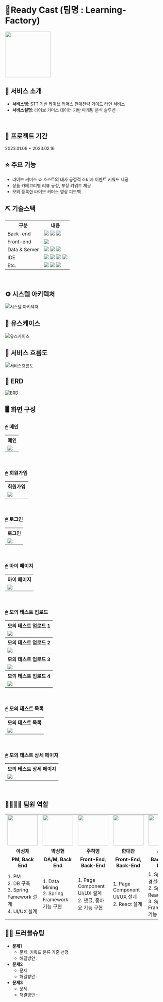 # 🌈Ready Cast (팀명 : Learning-Factory)
<p align="left"><img width = "150px" src="https://user-images.githubusercontent.com/112142281/218611766-709e6c4c-1982-4908-aa58-204c30a7a563.png"/></p>

## 👀 서비스 소개
* <b>서비스명</b>: STT 기반 라이브 커머스 판매전략 가이드 라인 서비스
* <b>서비스설명</b>: 라이브 커머스 데이터 기반 마케팅 분석 솔루션
<br>

## 📅 프로젝트 기간
2023.01.09 ~ 2023.02.16
<br>

## ⭐ 주요 기능
* 라이브 커머스 쇼 호스트의 대사 긍정적 소비자 이벤트 키워드 제공
* 상품 카테고리별 리뷰 긍정, 부정 키워드 제공
* 모의 등록한 라이브 커머스 영상 피드백

## ⛏ 기술스택
<table>
    <tr>
        <th>구분</th>
        <th>내용</th>
    </tr>
    <tr>
        <td>Back-end</td>
        <td>
            <img src="https://img.shields.io/badge/Python-3776AB?style=for-the-badge&logo=Python&logoColor=white"/> 
            <img src="https://img.shields.io/badge/Java-007396?style=for-the-badge&logo=java&logoColor=white"/> 
            <img src="https://img.shields.io/badge/Spring-6DB33F?style=for-the-badge&logo=Spring&logoColor=white"/> 
        </td>
    </tr>
    <tr>
        <td>Front-end</td>
        <td>
            <img src="https://img.shields.io/badge/React-61DAFB?style=for-the-badge&logo=React&logoColor=black">
        </td>
    </tr>
    <tr>
        <td>Data & Server</td>
        <td>
            <img src="https://img.shields.io/badge/Oracle-F80000?style=for-the-badge&logo=Oracle&logoColor=white" />
            <img src="https://img.shields.io/badge/Apache Tomcat 9.0-FFD425?style=for-the-badge&logo=Apache Tomcat&logoColor=black" />
            <img src="https://img.shields.io/badge/Node.js-339933?style=for-the-badge&logo=Node.js&logoColor=white"/> 
        </td>
    </tr>
    <tr>
        <td>IDE</td>
        <td>
            <img src="https://img.shields.io/badge/Eclipse-2C2255?style=for-the-badge&logo=Eclipse&logoColor=white"/>
            <img src="https://img.shields.io/badge/Jupyter-F37626?style=for-the-badge&logo=Jupyter&logoColor=white"/>
            <img src="https://img.shields.io/badge/Google Colab-F9AB00?style=for-the-badge&logo=Google Colab&logoColor=white">
            <img src="https://img.shields.io/badge/VSCode-007ACC?style=for-the-badge&logo=VisualStudioCode&logoColor=white"/>
        </td>
    </tr>
    <tr>
        <td>Etc.</td>
        <td>
            <img src="https://img.shields.io/badge/GitHub-181717?style=for-the-badge&logo=GitHub&logoColor=white" />
            <img src="https://img.shields.io/badge/Slack-4A154B?style=for-the-badge&logo=Slack&logoColor=white" />
            <img src="https://img.shields.io/badge/Notion-000000?style=for-the-badge&logo=Notion&logoColor=white">
        </td>
    </tr>
</table>
<br>

## ⚙ 시스템 아키텍처
![시스템 아키텍처](https://user-images.githubusercontent.com/112142281/218612824-75608aa5-335c-497b-8073-f54552ef4f01.png)
<br>

## 📌 유스케이스
![유스케이스](https://user-images.githubusercontent.com/112142281/218612837-20b2aea9-41e8-4fc5-af2b-8bb03becc76a.png)
<br>

## 📌 서비스 흐름도
![서비스흐름도](https://user-images.githubusercontent.com/112142281/218612848-1ce139dd-051e-4949-8b3a-45f9e76271ca.png)
<br>

## 📌 ERD
![ERD](https://user-images.githubusercontent.com/112142281/218612856-fe64c1c0-ba18-497d-9965-7f0bd0b3486f.png)
<br>

## 🖥 화면 구성

### 🖱 메인
<table>
  <tr>
    <th>메인</th>
  </tr>
  <tr>
    <td><img src="https://user-images.githubusercontent.com/112142281/218613121-c5f48bea-97bb-4858-9aa2-b0ba3512961e.png" /></td>
  </tr>
</table>
<br>

### 🖱 회원가입
<table>
  <tr>
    <th>회원가입</th>
  </tr>
  <tr>
    <td><img src="https://user-images.githubusercontent.com/112142281/218613305-a41bafc8-e740-40bb-b9c1-bccdab595fc4.png" /></td>
  </tr>
</table>
<br>

### 🖱 로그인
<table>
  <tr>
    <th>로그인</th>
  </tr>
  <tr>
    <td><img src="https://user-images.githubusercontent.com/112142281/218613313-be841595-302a-4b61-a04a-c3cb9e31a9b5.png"/></td>
  </tr>
</table>
<br>

### 🖱 마이 페이지
<table>
  <tr>
    <th>마이 페이지</th>
  </tr>
  <tr>
    <td><img src="https://user-images.githubusercontent.com/112142281/218631904-e95a9503-e2bb-4cf6-99c1-215c968ce6ce.png"/></td>
  </tr>
</table>
<br>

### 🖱 모의 테스트 업로드
<table>
  <tr>
    <th>모의 테스트 업로드 1</th>
  </tr>
  <tr>
    <td><img src="https://user-images.githubusercontent.com/112142281/218614246-cb0c1436-4e64-4ea5-8e52-24418147110c.png"/></td>
  </tr>
  <tr>
    <th>모의 테스트 업로드 2</th>
  </tr>
  <tr>
    <td><img src="https://user-images.githubusercontent.com/112142281/218614247-fe817fd0-0d31-44de-abff-83a9a8ecf7f8.png"/></td>
  </tr>
  <tr>
    <th>모의 테스트 업로드 3</th>
  </tr>
  <tr>
    <td><img src="https://user-images.githubusercontent.com/112142281/218614255-a9e34b23-c8d8-42c4-89db-110cb8c03157.png"/></td>
  </tr>
  <tr>
    <th>모의 테스트 업로드 4</th>
  </tr>
  <tr>
    <td><img src="https://user-images.githubusercontent.com/112142281/218623322-fe6ba975-b428-4a32-a139-d6b0b051c2f6.png"/></td>
  </tr>
</table>
<br>

### 🖱 모의 테스트 목록
<table>
  <tr>
    <th>모의 테스트 목록</th>
  </tr>
  <tr>
    <td><img src="https://user-images.githubusercontent.com/112142281/218614495-bf00c019-5b9e-4fe3-88ab-7532da7e90d3.png"/></td>
  </tr>
</table>

<br>

### 🖱 모의 테스트 상세 페이지
<table>
  <tr>
    <th>모의 테스트 상세 페이지</th>
  </tr>
  <tr>
    <td><img src="https://user-images.githubusercontent.com/112142281/218614575-fed30aea-30e1-421f-ad49-71a94349ba4a.png"/></td>
  </tr>
</table>
<br>

## 👨‍👩‍👦‍👦 팀원 역할
<table>
  <tr>
    <td align="center"><img src="https://user-images.githubusercontent.com/112142281/218614854-0537cdb9-4c73-417b-ad2c-e6ac8785881e.png" width="100" height="100"/></td>
    <td align="center"><img src="https://user-images.githubusercontent.com/112142281/218614854-0537cdb9-4c73-417b-ad2c-e6ac8785881e.png" width="100" height="100"/></td>
    <td align="center"><img src="https://user-images.githubusercontent.com/112142281/218614854-0537cdb9-4c73-417b-ad2c-e6ac8785881e.png" width="100" height="100"/></td>
    <td align="center"><img src="https://user-images.githubusercontent.com/112142281/218614854-0537cdb9-4c73-417b-ad2c-e6ac8785881e.png" width="100" height="100"/></td>
    <td align="center"><img src="https://user-images.githubusercontent.com/112142281/218614854-0537cdb9-4c73-417b-ad2c-e6ac8785881e.png" width="100" height="100"/></td>
    <td align="center"><img src="https://user-images.githubusercontent.com/112142281/218614854-0537cdb9-4c73-417b-ad2c-e6ac8785881e.png" width="100" height="100"/></td>
  </tr>
  <tr>
    <td align="center"><strong>이성재</strong></td>
    <td align="center"><strong>박상현</strong></td>
    <td align="center"><strong>주하영</strong></td>
    <td align="center"><strong>한대찬</strong></td>
    <td align="center"><strong>서창국</strong></td>
    <td align="center"><strong>안우중</strong></td>
  </tr>
  <tr>
    <td align="center"><b>PM, Back End</b></td>
    <td align="center"><b>DA/M, Back End</b></td>
    <td align="center"><b>Front-End, Back-End</b></td>
    <td align="center"><b>Front-End, Back-End</b></td>
    <td align="center"><b>Back-End, DA/M</b></td>
    <td align="center"><b>DA/M</b></td>
  </tr>
  <tr>
    <td>
      1. PM<br>
      2. DB 구축<br>
      3. Spring Famework 설계<br>
      4. UI/UX 설계
    </td>
    <td>
      1. Data Mining<br>
      2. Spring Framework 기능 구현
    </td>
    <td>
      1. Page Component UI/UX 설계<br>
      2. 댓글, 좋아요 기능 구현
    </td>
    <td>
      1. Page Component UI/UX 설계<br>
      2. React 설계
    </td>
    <td>
      1. Spring 환경설정<br> 
      2. Spring-React 연동<br>
      3. Spring Framework 기능 구현
    </td>
    <td>
      1. 
    </td>
  </tr>
</table>

## 🤾‍♂️ 트러블슈팅
* <b>문제1</b>
  * 문제: 키워드 분류 기준 선정
  * 해결방안 : 
* <b>문제2</b>
  * 문제
  * 해결방안 :
* <b>문제3</b>
  * 문제
  * 해결방안 : 
